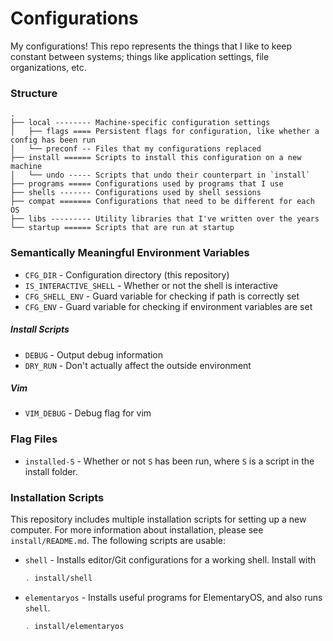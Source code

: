 # Configurations
My configurations! This repo represents the things that I like to keep constant
between systems; things like application settings, file organizations, etc.

### Structure

```
.
├── local -------- Machine-specific configuration settings
│   ├── flags ==== Persistent flags for configuration, like whether a config has been run
│   └── preconf -- Files that my configurations replaced
├── install ====== Scripts to install this configuration on a new machine
│   └── undo ----- Scripts that undo their counterpart in `install`
├── programs ===== Configurations used by programs that I use
├── shells ------- Configurations used by shell sessions
├── compat ======= Configurations that need to be different for each OS
├── libs --------- Utility libraries that I've written over the years
└── startup ====== Scripts that are run at startup
```

### Semantically Meaningful Environment Variables

- `CFG_DIR` - Configuration directory (this repository)
- `IS_INTERACTIVE_SHELL` - Whether or not the shell is interactive
- `CFG_SHELL_ENV` - Guard variable for checking if path is correctly set
- `CFG_ENV` - Guard variable for checking if environment variables are set

##### Install Scripts
- `DEBUG` - Output debug information
- `DRY_RUN` - Don't actually affect the outside environment

##### Vim
- `VIM_DEBUG` - Debug flag for vim

### Flag Files
- `installed-S` - Whether or not `S` has been run, where `S` is a script in the
  install folder.

### Installation Scripts
This repository includes multiple installation scripts for setting up a new computer.
For more information about installation, please see `install/README.md`. The
following scripts are usable:

- `shell` - Installs editor/Git configurations for a working shell. Install with

  ```sh
  . install/shell
  ```

- `elementaryos` - Installs useful programs for ElementaryOS, and also runs `shell`.

  ```sh
  . install/elementaryos
  ```

